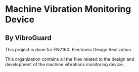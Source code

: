 # Machine Vibration Monitoring Device
## By VibroGuard

This project is done for EN2160: Electronic Design Realization.

This organization contains all the files related to the design and development of the machine vibrations monitoring device.
